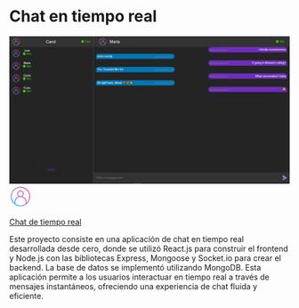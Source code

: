 <h1>Chat en tiempo real</h1>

<img src="ChatTiempoReal.png" alt="imagen de chat de tiempo real">

<a href="https://chattiemporealjdmc.surge.sh" target="_blank">
    <img src="client\public\img\perfilDelUsuario.png" alt="img.pagina" style="width:40px;height:40px;">
    <p>Chat de tiempo real</p>
</a>

<p>Este proyecto consiste en una aplicación de chat en tiempo real desarrollada desde cero, donde se utilizó React.js para construir el frontend y Node.js con las bibliotecas Express, Mongoose y Socket.io para crear el backend. La base de datos se implementó utilizando MongoDB. Esta aplicación permite a los usuarios interactuar en tiempo real a través de mensajes instantáneos, ofreciendo una experiencia de chat fluida y eficiente.</p>
